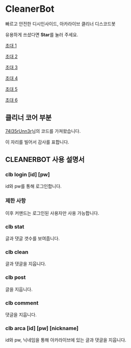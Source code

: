 # CleanerBot

빠르고 안전한 디시인사이드, 아카라이브 클리너 디스코드봇

유용하게 쓰셨다면 **Star**를 눌러 주세요.

[초대 1](https://discord.com/api/oauth2/authorize?client_id=788454180837654558&permissions=2048&scope=bot)

[초대 2](https://discord.com/api/oauth2/authorize?client_id=842957656453021716&permissions=2048&scope=bot)

[초대 3](https://discord.com/api/oauth2/authorize?client_id=842959282164727840&permissions=2048&scope=bot)

[초대 4](https://discord.com/api/oauth2/authorize?client_id=842959311663530025&permissions=2048&scope=bot)

[초대 5](https://discord.com/api/oauth2/authorize?client_id=842959338166419457&permissions=2048&scope=bot)

[초대 6](https://discord.com/api/oauth2/authorize?client_id=842959375403581450&permissions=2048&scope=bot)


## 클리너 코어 부분

[74l35rUnn3r](https://gist.github.com/74l35rUnn3r/f689bce5b6abb15d0185a4754e4e6da5)님의 코드를 가져왔습니다.

이 자리를 빌어서 감사를 표합니다.

## CLEANERBOT 사용 설명서

### clb login [id] [pw]
id와 pw를 통해 로그인합니다.
### 제한 사항
이후 커맨드는 로그인된 사용자만 사용 가능합니다.
### clb stat
글과 댓글 갯수를 보여줍니다.
### clb clean
글과 댓글을 지웁니다.
### clb post
글을 지웁니다.
### clb comment
댓글을 지웁니다.
### clb arca [id] [pw] [nickname]
id와 pw, 닉네임을 통해 아카라이브에 있는 글과 댓글을 지웁니다.
